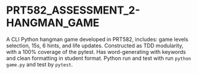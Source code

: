 # PRT582_ASSESSMENT_2-HANGMAN_GAME
A CLI Python hangman game developed in PRT582, includes: game levels selection, 15s, 6 hints, and life updates. Constructed as TDD modularity, with a 100% coverage of the pytest. Has word-generating with keywords and clean formatting in student format. Python run and test with run `python game.py` and test by `pytest`.
